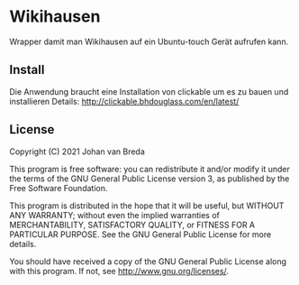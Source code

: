 # Wikihausen
Wrapper damit man Wikihausen auf ein Ubuntu-touch Gerät aufrufen kann.

## Install
Die Anwendung braucht eine Installation von clickable um es zu bauen und installieren
Details: http://clickable.bhdouglass.com/en/latest/ 

## License

Copyright (C) 2021  Johan van Breda

This program is free software: you can redistribute it and/or modify it under the terms of the GNU General Public License version 3, as published
by the Free Software Foundation.

This program is distributed in the hope that it will be useful, but WITHOUT ANY WARRANTY; without even the implied warranties of MERCHANTABILITY, SATISFACTORY QUALITY, or FITNESS FOR A PARTICULAR PURPOSE.  See the GNU General Public License for more details.

You should have received a copy of the GNU General Public License along with this program.  If not, see <http://www.gnu.org/licenses/>.


